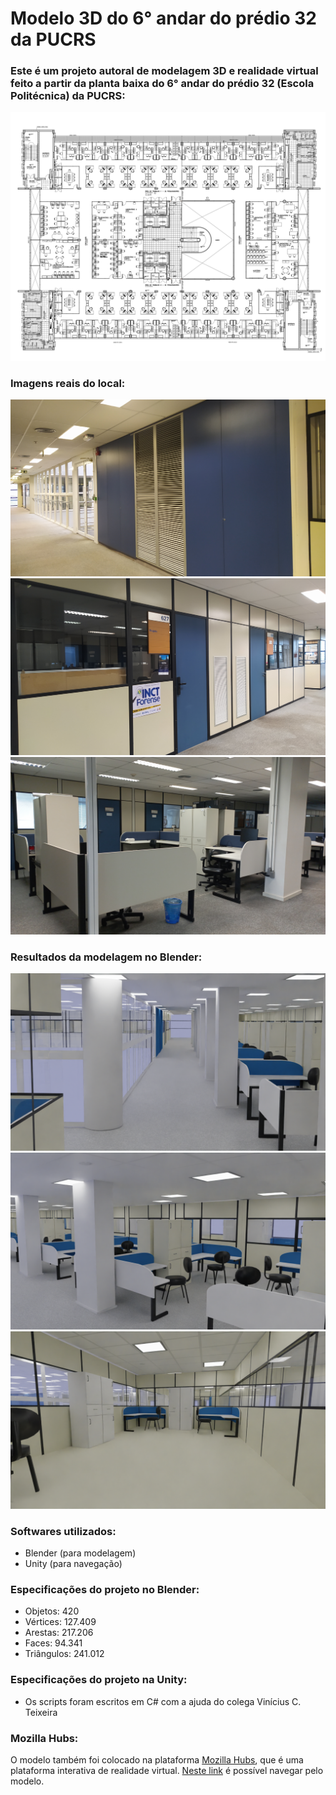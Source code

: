 # Modelo 3D do 6° andar do prédio 32 da PUCRS

<h3>Este é um projeto autoral de modelagem 3D e realidade virtual feito a partir da planta baixa do 6° andar do prédio 32 (Escola Politécnica) da PUCRS:</h3>

![My Image](Imagens/planta.jpg)

<h3>Imagens reais do local:</h3>

![My Image](Imagens/fotoReal.jpg)
![My Image](Imagens/fotoReal2.jpg)
![My Image](Imagens/fotoReal3.jpg)

<h3>Resultados da modelagem no Blender:</h3>

![My Image](Imagens/sextoRenderizado.png)
![My Image](Imagens/sextoRenderizado1.png)
![My Image](Imagens/sextoRenderizado2.png)

<h3>Softwares utilizados:</h3>

- Blender (para modelagem)
- Unity (para navegação)

<h3>Especificações do projeto no Blender:</h3>

- Objetos: 420
- Vértices: 127.409
- Arestas: 217.206
- Faces: 94.341
- Triângulos: 241.012

<h3>Especificações do projeto na Unity:</h3>

- Os scripts foram escritos em C# com a ajuda do colega Vinícius C. Teixeira

<h3>Mozilla Hubs:</h3>
O modelo também foi colocado na plataforma <a href="https://hubs.mozilla.com/">Mozilla Hubs</a>, que é uma plataforma interativa de realidade virtual.
<a href="https://f0fbb746b5.us1.myhubs.net/link/cS9YTNT">Neste link</a> é possível navegar pelo modelo.
